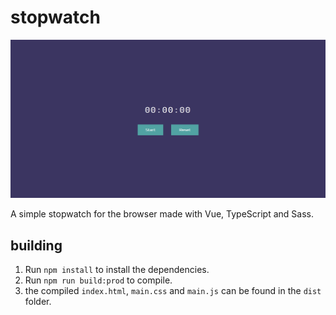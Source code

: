 # stopwatch

![Screenshot](https://github.com/Accendit/stopwatch/raw/master/screenshot.png)

A simple stopwatch for the browser made with Vue, TypeScript and Sass.

## building
1. Run `npm install` to install the dependencies.
2. Run `npm run build:prod` to compile.
4. the compiled `index.html`, `main.css` and `main.js` can be found in the `dist` folder.
